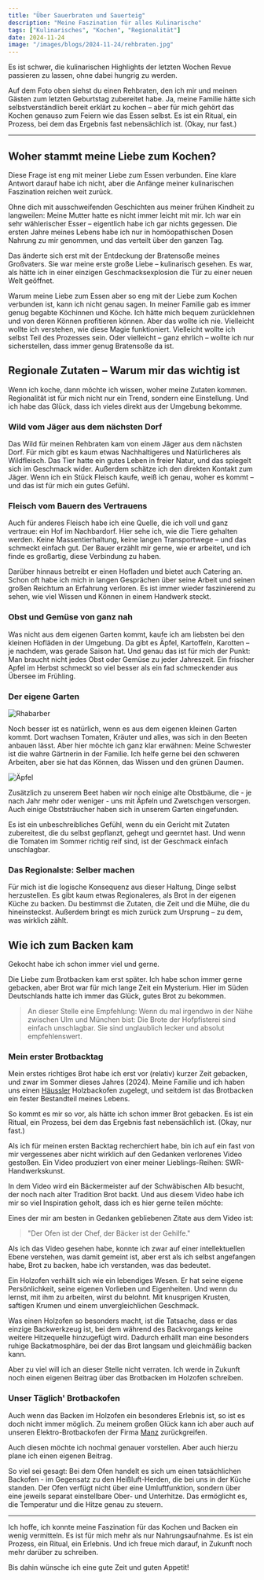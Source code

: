```yaml
---
title: "Über Sauerbraten und Sauerteig"
description: "Meine Faszination für alles Kulinarische"
tags: ["Kulinarisches", "Kochen", "Regionalität"]
date: 2024-11-24
image: "/images/blogs/2024-11-24/rehbraten.jpg"
---
```


Es ist schwer, die kulinarischen Highlights der letzten Wochen Revue passieren zu lassen, ohne dabei hungrig zu werden.

Auf dem Foto oben siehst du einen Rehbraten, den ich mir und meinen Gästen zum letzten Geburtstag zubereitet habe.
Ja, meine Familie hätte sich selbstverständlich bereit erklärt zu kochen – aber für mich gehört das Kochen genauso zum
Feiern wie das Essen selbst.
Es ist ein Ritual, ein Prozess, bei dem das Ergebnis fast nebensächlich ist. (Okay, nur fast.)

---

## Woher stammt meine Liebe zum Kochen?

Diese Frage ist eng mit meiner Liebe zum Essen verbunden. Eine klare Antwort darauf habe ich nicht, aber die Anfänge
meiner kulinarischen Faszination reichen weit zurück.

Ohne dich mit ausschweifenden Geschichten aus meiner frühen Kindheit zu langweilen: Meine Mutter hatte es nicht immer
leicht mit mir. Ich war ein sehr wählerischer Esser – eigentlich habe ich gar nichts gegessen. Die ersten Jahre meines
Lebens habe ich nur in homöopathischen Dosen Nahrung zu mir genommen, und das verteilt über den ganzen Tag.

Das änderte sich erst mit der Entdeckung der Bratensoße meines Großvaters. Sie war meine erste große Liebe – kulinarisch
gesehen. Es war, als hätte ich in einer einzigen Geschmacksexplosion die Tür zu einer neuen Welt geöffnet.

Warum meine Liebe zum Essen aber so eng mit der Liebe zum Kochen verbunden ist, kann ich nicht genau sagen. In meiner
Familie gab es immer genug begabte Köchinnen und Köche. Ich hätte mich bequem zurücklehnen und von deren Können
profitieren
können. Aber das wollte ich nie. Vielleicht wollte ich verstehen, wie diese Magie funktioniert. Vielleicht wollte
ich selbst Teil des Prozesses sein. Oder vielleicht – ganz ehrlich – wollte ich nur sicherstellen, dass immer genug
Bratensoße da ist.

## Regionale Zutaten – Warum mir das wichtig ist

Wenn ich koche, dann möchte ich wissen, woher meine Zutaten kommen. Regionalität ist für mich nicht nur ein Trend,
sondern eine Einstellung. Und ich habe das Glück, dass ich vieles direkt aus der Umgebung bekomme.

### Wild vom Jäger aus dem nächsten Dorf

Das Wild für meinen Rehbraten kam von einem Jäger aus dem nächsten Dorf. Für mich gibt es kaum etwas Nachhaltigeres und
Natürlicheres als Wildfleisch. Das Tier hatte ein gutes Leben in freier Natur, und das spiegelt sich im Geschmack wider.
Außerdem schätze ich den direkten Kontakt zum Jäger. Wenn ich ein Stück Fleisch kaufe, weiß ich genau, woher es kommt –
und das ist für mich ein gutes Gefühl.

### Fleisch vom Bauern des Vertrauens

Auch für anderes Fleisch habe ich eine Quelle, die ich voll und ganz vertraue: ein Hof im Nachbardorf. Hier sehe
ich, wie die Tiere gehalten werden. Keine Massentierhaltung, keine langen Transportwege – und das schmeckt einfach gut.
Der Bauer erzählt mir gerne, wie er arbeitet, und ich finde es großartig, diese Verbindung zu haben.

Darüber hinnaus betreibt er einen Hofladen und bietet auch Catering an. Schon oft habe ich mich in langen Gesprächen
über seine Arbeit und seinen großen Reichtum an Erfahrung verloren. Es ist immer wieder faszinierend
zu sehen, wie viel Wissen und Können in einem Handwerk steckt.

### Obst und Gemüse von ganz nah

Was nicht aus dem eigenen Garten kommt, kaufe ich am liebsten bei den kleinen Hofläden in der Umgebung. Da gibt es
Äpfel, Kartoffeln, Karotten – je nachdem, was gerade Saison hat. Und genau das ist für mich der Punkt: Man braucht nicht
jedes Obst oder Gemüse zu jeder Jahreszeit. Ein frischer Apfel im Herbst schmeckt so viel besser als ein fad
schmeckender aus Übersee im Frühling.

### Der eigene Garten

![Rhabarber](/images/blogs/2024-11-24/rhabarber.jpg)

Noch besser ist es natürlich, wenn es aus dem eigenen kleinen Garten kommt. Dort wachsen Tomaten, Kräuter und alles,
was sich in den Beeten anbauen lässt. Aber hier möchte ich ganz klar erwähnen: Meine Schwester ist die wahre Gärtnerin
in der Familie. Ich helfe gerne bei den schweren Arbeiten, aber sie hat das Können, das Wissen und den grünen Daumen.

![Äpfel](/images/blogs/2024-11-24/apfel.jpg)

Zusätzlich zu unserem Beet haben wir noch einige alte Obstbäume, die - je nach Jahr mehr oder weniger - uns mit Äpfeln
und Zwetschgen versorgen. Auch einige Obststräucher haben sich in unserem Garten eingefunden.

Es ist ein unbeschreibliches Gefühl, wenn du ein Gericht mit Zutaten zubereitest, die du selbst gepflanzt,
gehegt und geerntet hast. Und wenn die Tomaten im Sommer richtig reif sind, ist der Geschmack einfach unschlagbar.

### Das Regionalste: Selber machen

Für mich ist die logische Konsequenz aus dieser Haltung, Dinge selbst herzustellen. Es gibt kaum etwas Regionaleres, als
Brot in der eigenen Küche zu backen. Du bestimmst die Zutaten, die Zeit und die Mühe, die du hineinsteckst. Außerdem
bringt es mich zurück zum Ursprung – zu dem, was wirklich zählt.

## Wie ich zum Backen kam

Gekocht habe ich schon immer viel und gerne.

Die Liebe zum Brotbacken kam erst später. Ich habe schon immer gerne gebacken, aber Brot war für mich lange Zeit ein
Mysterium. Hier im Süden Deutschlands hatte ich immer das Glück, gutes Brot zu bekommen.

> An dieser Stelle eine Empfehlung: Wenn du mal irgendwo in der Nähe zwischen Ulm und München bist: Die Brote der
> Hofpfisterei sind einfach unschlagbar. Sie sind unglaublich lecker und absolut empfehlenswert.

### Mein erster Brotbacktag

Mein erstes richtiges Brot habe ich erst vor (relativ) kurzer Zeit gebacken, und zwar im Sommer dieses Jahres (2024).
Meine Familie und ich haben uns einen [Häussler](https://www.backdorf.de) Holzbackofen zugelegt, und seitdem ist das
Brotbacken ein fester Bestandteil meines Lebens.

So kommt es mir so vor, als hätte ich schon immer Brot gebacken. Es ist ein Ritual, ein Prozess, bei dem das Ergebnis
fast nebensächlich ist. (Okay, nur fast.)

Als ich für meinen ersten Backtag recherchiert habe, bin ich auf ein fast von mir vergessenes aber nicht wirklich
auf den Gedanken verlorenes Video gestoßen. Ein Video produziert von einer meiner Lieblings-Reihen: SWR-Handwerkskunst.

In dem Video wird ein Bäckermeister auf der Schwäbischen Alb besucht, der noch nach alter Tradition Brot backt. Und aus
diesem Video habe ich mir so viel Inspiration geholt, dass ich es hier gerne teilen möchte:

<Youtube client:load id="KmMySW-6Q-o" title="SWR Handwerkskunst" />

Eines der mir am besten in Gedanken gebliebenen Zitate aus dem Video ist:

> "Der Ofen ist der Chef, der Bäcker ist der Gehilfe."

Als ich das Video gesehen habe, konnte ich zwar auf einer intellektuellen Ebene verstehen, was damit gemeint ist, aber
erst als ich selbst angefangen habe, Brot zu backen, habe ich verstanden, was das bedeutet.

Ein Holzofen verhällt sich wie ein lebendiges Wesen. Er hat seine eigene Persönlichkeit, seine eigenen Vorlieben und Eigenheiten. Und
wenn du lernst, mit ihm zu arbeiten, wirst du belohnt. Mit knusprigen Krusten, saftigen Krumen und einem
unvergleichlichen Geschmack.

Was einen Holzofen so besonders macht, ist die Tatsache, dass er das einzige Backwerkzeug ist, bei dem während des
Backvorgangs keine weitere Hitzequelle hinzugefügt wird. Dadurch erhällt man eine besonders ruhige Backatmosphäre, bei
der das Brot langsam und gleichmäßig backen kann.

Aber zu viel will ich an dieser Stelle nicht verraten. Ich werde in Zukunft noch einen eigenen Beitrag über das Brotbacken
im Holzofen schreiben.

### Unser Täglich' Brotbackofen

Auch wenn das Backen im Holzofen ein besonderes Erlebnis ist, so ist es doch nicht immer möglich. Zu meinem großen
Glück kann ich aber auch auf unseren Elektro-Brotbackofen der Firma [Manz](https://www.manz-backtechnik.de)
zurückgreifen.

Auch diesen möchte ich nochmal genauer vorstellen. Aber auch hierzu plane ich einen eigenen Beitrag.

So viel sei gesagt: Bei dem Ofen handelt es sich um einen tatsächlichen Backofen - im Gegensatz zu den Heißluft-Herden,
die bei uns in der Küche standen. Der Ofen verfügt nicht über eine Umluftfunktion, sondern über eine jeweils separat
einstellbare Ober- und Unterhitze. Das ermöglicht es, die Temperatur und die Hitze genau zu steuern.

---

Ich hoffe, ich konnte meine Faszination für das Kochen und Backen ein wenig vermitteln. Es ist für mich mehr als nur
Nahrungsaufnahme. Es ist ein Prozess, ein Ritual, ein Erlebnis. Und ich freue mich darauf, in Zukunft noch mehr darüber
zu schreiben.

Bis dahin wünsche ich eine gute Zeit und guten Appetit!
